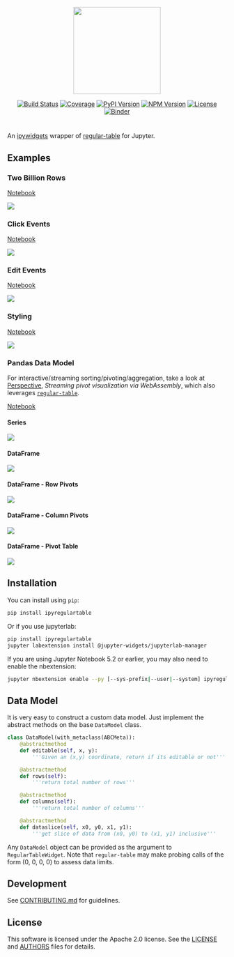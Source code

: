<p align="center">
<img src="docs/img/logo.png" width=200></img>
</p>

<p align="center">
<a href="https://github.com/jpmorganchase/ipyregulartable/actions?query=workflow%3A%22Build+Status%22"><img alt="Build Status" src="https://github.com/jpmorganchase/ipyregulartable/workflows/Build%20Status/badge.svg?branch=main"></a>
<a href="https://codecov.io/gh/jpmorganchase/ipyregulartable"><img alt="Coverage" src="https://codecov.io/gh/jpmorganchase/ipyregulartable/branch/main/graph/badge.svg"></a>
<a href="https://pypi.python.org/pypi/ipyregulartable"><img alt="PyPI Version" src="https://img.shields.io/pypi/v/ipyregulartable.svg?color=brightgreen&style=flat-square"></a>
<a href="https://www.npmjs.com/package/ipyregulartable"><img alt="NPM Version" src="https://img.shields.io/npm/v/ipyregulartable.svg?color=brightgreen&style=flat-square"></a>
<a href="https://github.com/jpmorganchase/ipyregulartable"><img alt="License" src="https://img.shields.io/github/license/jpmorganchase/ipyregulartable?color=brightgreen&style=flat-square"></a>
<a href="https://mybinder.org/v2/gh/jpmorganchase/ipyregulartable/main?urlpath=lab"><img alt="Binder" src="https://mybinder.org/badge_logo.svg"></a>
</p>

# 

An [ipywidgets](https://github.com/jupyter-widgets/ipywidgets) wrapper of [regular-table](https://github.com/jpmorganchase/regular-table) for Jupyter.


## Examples
### Two Billion Rows
[Notebook](https://raw.githubusercontent.com/jpmorganchase/ipyregulartable/main/docs/examples/two_billion.ipynb)

![](https://raw.githubusercontent.com/jpmorganchase/ipyregulartable/main/docs/img/twobillion.gif)

### Click Events
[Notebook](https://raw.githubusercontent.com/jpmorganchase/ipyregulartable/main/docs/examples/click_events.ipynb)

![](https://raw.githubusercontent.com/jpmorganchase/ipyregulartable/main/docs/img/click_events.gif)

### Edit Events
[Notebook](https://raw.githubusercontent.com/jpmorganchase/ipyregulartable/main/docs/examples/edit_events.ipynb)

![](https://raw.githubusercontent.com/jpmorganchase/ipyregulartable/main/docs/img/edit_events.gif)

### Styling
[Notebook](https://raw.githubusercontent.com/jpmorganchase/ipyregulartable/main/docs/examples/styling.ipynb)

![](https://raw.githubusercontent.com/jpmorganchase/ipyregulartable/main/docs/img/style.gif)

### Pandas Data Model
For interactive/streaming sorting/pivoting/aggregation, take a look at [Perspective](https://github.com/finos/perspective), *Streaming pivot visualization via WebAssembly*, which also leverages [`regular-table`](https://github.com/jpmorganchase/regular-table).

[Notebook](https://raw.githubusercontent.com/jpmorganchase/ipyregulartable/main/docs/examples/pandas.ipynb)

#### Series
![](https://raw.githubusercontent.com/jpmorganchase/ipyregulartable/main/docs/img/pd_series.png)

#### DataFrame
![](https://raw.githubusercontent.com/jpmorganchase/ipyregulartable/main/docs/img/pd_df.png)

#### DataFrame - Row Pivots
![](https://raw.githubusercontent.com/jpmorganchase/ipyregulartable/main/docs/img/pd_rpivot.png)

#### DataFrame - Column Pivots
![](https://raw.githubusercontent.com/jpmorganchase/ipyregulartable/main/docs/img/pd_cpivot.png)

#### DataFrame - Pivot Table
![](https://raw.githubusercontent.com/jpmorganchase/ipyregulartable/main/docs/img/pd_pt.png)

## Installation

You can install using `pip`:

```bash
pip install ipyregulartable
```

Or if you use jupyterlab:

```bash
pip install ipyregulartable
jupyter labextension install @jupyter-widgets/jupyterlab-manager
```

If you are using Jupyter Notebook 5.2 or earlier, you may also need to enable
the nbextension:
```bash
jupyter nbextension enable --py [--sys-prefix|--user|--system] ipyregulartable
```

## Data Model
It is very easy to construct a custom data model. Just implement the abstract methods on the base `DataModel` class.

```python
class DataModel(with_metaclass(ABCMeta)):
    @abstractmethod
    def editable(self, x, y):
        '''Given an (x,y) coordinate, return if its editable or not'''

    @abstractmethod
    def rows(self):
        '''return total number of rows'''

    @abstractmethod
    def columns(self):
        '''return total number of columns'''

    @abstractmethod
    def dataslice(self, x0, y0, x1, y1):
        '''get slice of data from (x0, y0) to (x1, y1) inclusive'''
```

Any `DataModel` object can be provided as the argument to `RegularTableWidget`. Note that `regular-table` may make probing calls of the form (0, 0, 0, 0) to assess data limits. 


## Development

See [CONTRIBUTING.md](./CONTRIBUTING.md) for guidelines.


## License

This software is licensed under the Apache 2.0 license. See the
[LICENSE](LICENSE) and [AUTHORS](AUTHORS) files for details.
